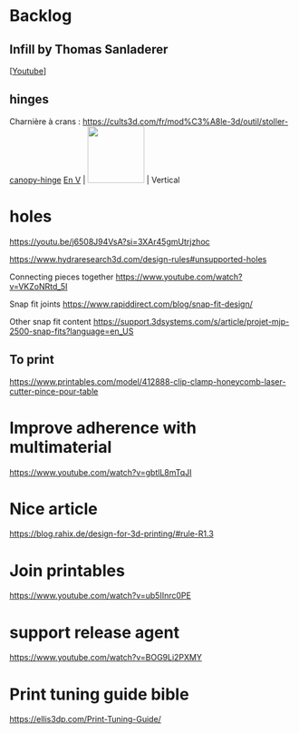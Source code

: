 # Backlog

## Infill by Thomas Sanladerer
[[Youtube](https://www.youtube.com/watch?v=nV3GbN6hLjg)]

## hinges
Charnière à crans : https://cults3d.com/fr/mod%C3%A8le-3d/outil/stoller-canopy-hinge
[En V](./rotation/v-shape/hinge-v-shape.md) | <img src="../rotation/v-shape/hinge-v-shape.png" width="100"> | Vertical

# holes
https://youtu.be/j6508J94VsA?si=3XAr45gmUtrjzhoc

https://www.hydraresearch3d.com/design-rules#unsupported-holes

Connecting pieces together
https://www.youtube.com/watch?v=VKZoNRtd_5I

Snap fit joints
https://www.rapiddirect.com/blog/snap-fit-design/

Other snap fit content
https://support.3dsystems.com/s/article/projet-mjp-2500-snap-fits?language=en_US


## To print
https://www.printables.com/model/412888-clip-clamp-honeycomb-laser-cutter-pince-pour-table

# Improve adherence with multimaterial 
https://www.youtube.com/watch?v=gbtlL8mTqJI

# Nice article
https://blog.rahix.de/design-for-3d-printing/#rule-R1.3

# Join printables
https://www.youtube.com/watch?v=ub5IInrc0PE

# support release agent
https://www.youtube.com/watch?v=BOG9Li2PXMY

# Print tuning guide bible
https://ellis3dp.com/Print-Tuning-Guide/
